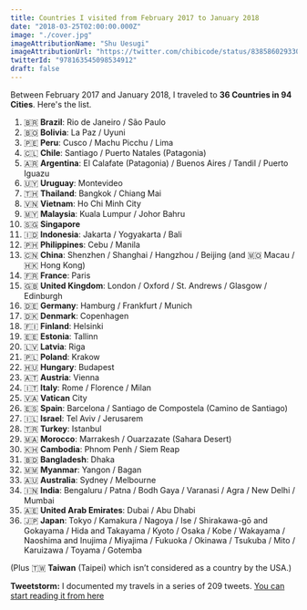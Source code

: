 ```yaml
---
title: Countries I visited from February 2017 to January 2018
date: "2018-03-25T02:00:00.000Z"
image: "./cover.jpg"
imageAttributionName: "Shu Uesugi"
imageAttributionUrl: "https://twitter.com/chibicode/status/838586029330288640"
twitterId: "978163545098534912"
draft: false
---
```


Between February 2017 and January 2018, I traveled to **36 Countries in 94 Cities**. Here's the list.

<post-separator></post-separator>

1.  🇧🇷 **Brazil**: Rio de Janeiro / São Paulo
1.  🇧🇴 **Bolivia**: La Paz / Uyuni
1.  🇵🇪 **Peru**: Cusco / Machu Picchu / Lima
1.  🇨🇱 **Chile**: Santiago / Puerto Natales (Patagonia)
1.  🇦🇷 **Argentina**: El Calafate (Patagonia) / Buenos Aires / Tandil / Puerto Iguazu
1.  🇺🇾 **Uruguay**: Montevideo
1.  🇹🇭 **Thailand**: Bangkok / Chiang Mai
1.  🇻🇳 **Vietnam**: Ho Chi Minh City
1.  🇲🇾 **Malaysia**: Kuala Lumpur / Johor Bahru
1.  🇸🇬 **Singapore**
1.  🇮🇩 **Indonesia**: Jakarta / Yogyakarta / Bali
1.  🇵🇭 **Philippines**: Cebu / Manila
1.  🇨🇳 **China**: Shenzhen / Shanghai / Hangzhou / Beijing (and 🇲🇴 Macau / 🇭🇰 Hong Kong)
1.  🇫🇷 **France**: Paris
1.  🇬🇧 **United Kingdom**: London / Oxford / St. Andrews / Glasgow / Edinburgh
1.  🇩🇪 **Germany**: Hamburg / Frankfurt / Munich
1.  🇩🇰 **Denmark**: Copenhagen
1.  🇫🇮 **Finland**: Helsinki
1.  🇪🇪 **Estonia**: Tallinn
1.  🇱🇻 **Latvia**: Riga
1.  🇵🇱 **Poland**: Krakow
1.  🇭🇺 **Hungary**: Budapest
1.  🇦🇹 **Austria**: Vienna
1.  🇮🇹 **Italy**: Rome / Florence / Milan
1.  🇻🇦 **Vatican** City
1.  🇪🇸 **Spain**: Barcelona / Santiago de Compostela (Camino de Santiago)
1.  🇮🇱 **Israel**: Tel Aviv / Jerusarem
1.  🇹🇷 **Turkey**: Istanbul
1.  🇲🇦 **Morocco**: Marrakesh / Ouarzazate (Sahara Desert)
1.  🇰🇭 **Cambodia**: Phnom Penh / Siem Reap
1.  🇧🇩 **Bangladesh**: Dhaka
1.  🇲🇲 **Myanmar**: Yangon / Bagan
1.  🇦🇺 **Australia**: Sydney / Melbourne
1.  🇮🇳 **India**: Bengaluru / Patna / Bodh Gaya / Varanasi / Agra / New Delhi / Mumbai
1.  🇦🇪 **United Arab Emirates**: Dubai / Abu Dhabi
1.  🇯🇵 **Japan**: Tokyo / Kamakura / Nagoya / Ise / Shirakawa-gō and Gokayama / Hida and Takayama / Kyoto / Osaka / Kobe / Wakayama / Naoshima and Inujima / Miyajima / Fukuoka / Okinawa / Tsukuba / Mito / Karuizawa / Toyama / Gotemba

(Plus 🇹🇼 **Taiwan** (Taipei) which isn’t considered as a country by the USA.)

**Tweetstorm:** I documented my travels in a series of 209 tweets. [You can start reading it from here](/posts/tweets-from-my-world-trip)
